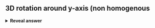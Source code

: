 ## 3D rotation around y-axis (non homogenous
<details>
<summary><b>Reveal answer</b></summary>
<img src="../../../../../media/paste-d3f42520e1ebae378e66117ab80e48e47984c2ea.jpg">
</details>
